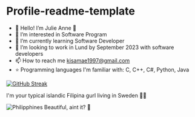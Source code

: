 # Profile-readme-template

- :wave: Hello! I’m Julie Anne :purple_heart:
- 👀 I’m interested in Software Program
- 🌱 I’m currently learning Software Developer
- 💞️ I’m looking to work in Lund by September 2023 with software developers
- 📫 How to reach me kisamae1997@gmail.com
- :star: Programming languages I'm familiar with: C, C++, C#, Python, Java

<!-- Stats -->
[![GitHub Streak](https://github-readme-streak-stats.herokuapp.com?user=Julieanna97&theme=midnight-purple)](https://git.io/streak-stats)

I'm your typical islandic Filipina gurl living in Sweden :cherry_blossom::ribbon:

<!-- Image -->
![Philipphines](https://www.philippines-tourisme.fr/wp-content/uploads/2021/03/eibner-saliba-3T9dDY0WqDI-unsplash-1.jpg)
Beautiful, aint it? :sunrise:
